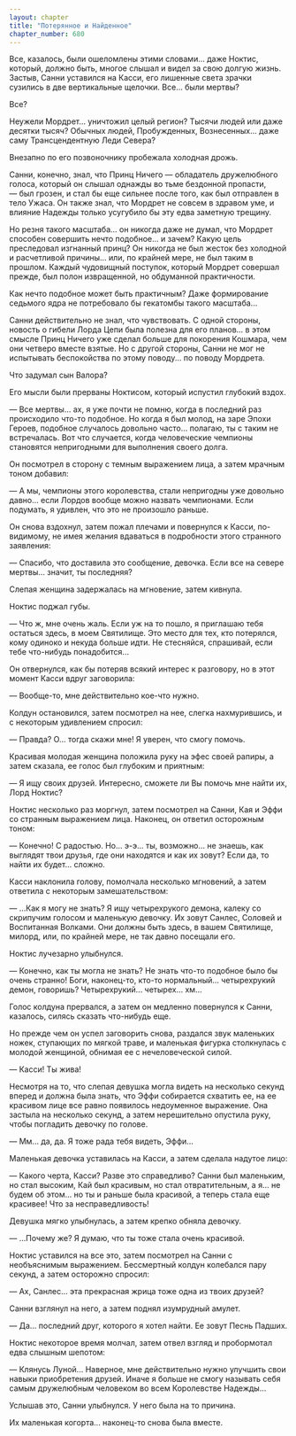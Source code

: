 ```yaml
---
layout: chapter
title: "Потерянное и Найденное"
chapter_number: 680
---
```


Все, казалось, были ошеломлены этими словами... даже Ноктис, который, должно быть, многое слышал и видел за свою долгую жизнь. Застыв, Санни уставился на Касси, его лишенные света зрачки сузились в две вертикальные щелочки. Все... были мертвы?

Все?

Неужели Мордрет... уничтожил целый регион? Тысячи людей или даже десятки тысяч? Обычных людей, Пробужденных, Вознесенных... даже саму Трансцендентную Леди Севера?

Внезапно по его позвоночнику пробежала холодная дрожь.

Санни, конечно, знал, что Принц Ничего — обладатель дружелюбного голоса, который он слышал однажды во тьме бездонной пропасти, — был грозен, и стал бы еще сильнее после того, как был отправлен в тело Ужаса. Он также знал, что Мордрет не совсем в здравом уме, и влияние Надежды только усугубило бы эту едва заметную трещину.

Но резня такого масштаба... он никогда даже не думал, что Мордрет способен совершить нечто подобное... и зачем? Какую цель преследовал изгнанный принц? Он никогда не был жесток без холодной и расчетливой причины... или, по крайней мере, не был таким в прошлом. Каждый чудовищный поступок, который Мордрет совершал прежде, был полон извращенной, но обдуманной практичности.

Как нечто подобное может быть практичным? Даже формирование седьмого ядра не потребовало бы гекатомбы такого масштаба...

Санни действительно не знал, что чувствовать. С одной стороны, новость о гибели Лорда Цепи была полезна для его планов... в этом смысле Принц Ничего уже сделал больше для покорения Кошмара, чем они четверо вместе взятые. Но с другой стороны, Санни не мог не испытывать беспокойства по этому поводу... по поводу Мордрета.

Что задумал сын Валора?

Его мысли были прерваны Ноктисом, который испустил глубокий вздох.

— Все мертвы... ах, я уже почти не помню, когда в последний раз происходило что-то подобное. Но когда я был молод, на заре Эпохи Героев, подобное случалось довольно часто... полагаю, ты с таким не встречалась. Вот что случается, когда человеческие чемпионы становятся непригодными для выполнения своего долга.

Он посмотрел в сторону с темным выражением лица, а затем мрачным тоном добавил:

— А мы, чемпионы этого королевства, стали непригодны уже довольно давно... если Лордов вообще можно назвать чемпионами. Если подумать, я удивлен, что это не произошло раньше.

Он снова вздохнул, затем пожал плечами и повернулся к Касси, по-видимому, не имея желания вдаваться в подробности этого странного заявления:

— Спасибо, что доставила это сообщение, девочка. Если все на севере мертвы... значит, ты последняя?

Слепая женщина задержалась на мгновение, затем кивнула.

Ноктис поджал губы.

— Что ж, мне очень жаль. Если уж на то пошло, я приглашаю тебя остаться здесь, в моем Святилище. Это место для тех, кто потерялся, кому одиноко и некуда больше идти. Не стесняйся, спрашивай, если тебе что-нибудь понадобится...

Он отвернулся, как бы потеряв всякий интерес к разговору, но в этот момент Касси вдруг заговорила:

— Вообще-то, мне действительно кое-что нужно.

Колдун остановился, затем посмотрел на нее, слегка нахмурившись, и с некоторым удивлением спросил:

— Правда? О... тогда скажи мне! Я уверен, что смогу помочь.

Красивая молодая женщина положила руку на эфес своей рапиры, а затем сказала, ее голос был глубоким и приятным:

— Я ищу своих друзей. Интересно, сможете ли Вы помочь мне найти их, Лорд Ноктис?

Ноктис несколько раз моргнул, затем посмотрел на Санни, Кая и Эффи со странным выражением лица. Наконец, он ответил осторожным тоном:

— Конечно! С радостью. Но... э-э... ты, возможно... не знаешь, как выглядят твои друзья, где они находятся и как их зовут? Если да, то найти их будет... сложно.

Касси наклонила голову, помолчала несколько мгновений, а затем ответила с некоторым замешательством:

— ...Как я могу не знать? Я ищу четырехрукого демона, калеку со скрипучим голосом и маленькую девочку. Их зовут Санлес, Соловей и Воспитанная Волками. Они должны быть здесь, в вашем Святилище, милорд, или, по крайней мере, не так давно посещали его.

Ноктис лучезарно улыбнулся.

— Конечно, как ты могла не знать? Не знать что-то подобное было бы очень странно! Боги, наконец-то, кто-то нормальный... четырехрукий демон, говоришь? Четырехрукий... четырех... хм...

Голос колдуна прервался, а затем он медленно повернулся к Санни, казалось, силясь сказать что-нибудь еще.

Но прежде чем он успел заговорить снова, раздался звук маленьких ножек, ступающих по мягкой траве, и маленькая фигурка столкнулась с молодой женщиной, обнимая ее с нечеловеческой силой.

— Касси! Ты жива!

Несмотря на то, что слепая девушка могла видеть на несколько секунд вперед и должна была знать, что Эффи собирается схватить ее, на ее красивом лице все равно появилось недоуменное выражение. Она застыла на несколько секунд, а затем нерешительно опустила руку, чтобы погладить девочку по голове.

— Мм... да, да. Я тоже рада тебя видеть, Эффи...

Маленькая девочка уставилась на Касси, а затем сделала надутое лицо:

— Какого черта, Касси? Разве это справедливо? Санни был маленьким, но стал высоким, Кай был красивым, но стал отвратительным, а я... не будем об этом... но ты и раньше была красивой, а теперь стала еще красивее! Что за несправедливость!

Девушка мягко улыбнулась, а затем крепко обняла девочку.

— ...Почему же? Я думаю, что ты тоже стала очень красивой.

Ноктис уставился на все это, затем посмотрел на Санни с необъяснимым выражением. Бессмертный колдун колебался пару секунд, а затем осторожно спросил:

— Ах, Санлес... эта прекрасная жрица тоже одна из твоих друзей?

Санни взглянул на него, а затем поднял изумрудный амулет.

— Да... последний друг, которого я хотел найти. Ее зовут Песнь Падших.

Ноктис некоторое время молчал, затем отвел взгляд и пробормотал едва слышным шепотом:

— Клянусь Луной... Наверное, мне действительно нужно улучшить свои навыки приобретения друзей. Иначе я больше не смогу называть себя самым дружелюбным человеком во всем Королевстве Надежды...

Услышав это, Санни улыбнулся. У него была на то причина.

Их маленькая когорта... наконец-то снова была вместе.